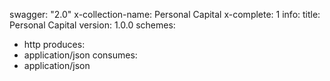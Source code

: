 swagger: "2.0"
x-collection-name: Personal Capital
x-complete: 1
info:
  title: Personal Capital
  version: 1.0.0
schemes:
- http
produces:
- application/json
consumes:
- application/json